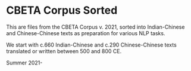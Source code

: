 # CBETA Corpus Sorted

This are files from the CBETA Corpus v. 2021, sorted into Indian-Chinese and Chinese-Chinese texts as preparation for various NLP tasks.

We start with c.660 Indian-Chinese and c.290 Chinese-Chinese texts translated or written between 500 and 800 CE.

Summer 2021-

